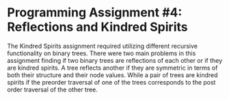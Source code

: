 # Programming Assignment #4: Reflections and Kindred Spirits

The Kindred Spirits assignment required utilizing different recursive functionality on binary trees. There were two main problems in this assignment finding if two binary trees are reflections of each other or if they are kindred spirits. A tree reflects another if they are symmetric in terms of both their structure and their node values. While a pair of trees are kindred spirits if the preorder traversal of one of the trees corresponds to the post order traversal of the other tree.